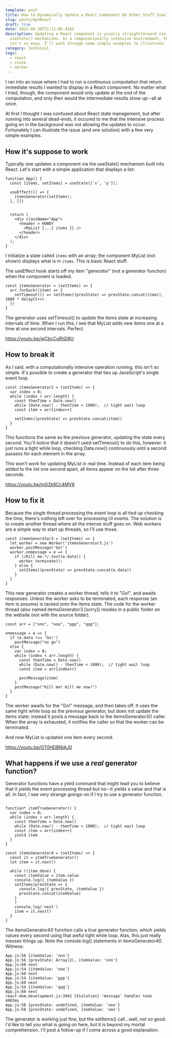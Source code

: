 ```yaml
---
template: post
title: How to Dynamically Update a React Component Do Other Stuff Simultaneously
slug: posts/dynReact
draft: true
date: 2021-09-30T21:11:06.416Z
description: Updating a React component is usually straightforward via
  useState() mechanisms. In a computationally intensive environment, though, it
  isn't so easy. I'll walk through some simple examples to illustrate.
category: Technical
tags:
  - react
  - state
  - worker
---
```

I ran into an issue where I had to run a continuous computation that return immediate results I wanted to display in a React component. No matter what I tried, though, the component would only update at the *end* of the computation, and only then would the intermediate results show up--all at once.

At first I thought I was confused about React state management, but after running into several dead-ends, it occured to me that the intensive process going on in the background was not allowing the updates to occur. Fortunately I can illustrate the issue (and one solution) with a few very simple examples.

## How it's suppose to work

Typically one updates a component via the useState() mechanism built into React. Let's start with a simple application that displays a list:

```
function App() {
  const [items, setItems] = useState(['x', 'y']);

  useEffect(() => {
    itemsGenerator(setItems);
  }, [])


  return (
    <div className="App">
      <header > HOWDY
        <MyList {...{ items }} />
      </header>
    </div>
  );
}
```

I initialize a state called `items` with an array; the component MyList (not shown) displays what is in `items`. This is basic React stuff.

The useEffect hook starts off my item "generator" (not a generator function) when the component is loaded. 

```
const itemsGenerator = (setItems) => {
  arr.forEach((item) => {
    setTimeout(() => setItems((prevState) => prevState.concat(item)), 1000 * delayCt++)
  })
}
```

The generator uses setTimeout() to update the items state at increasing intervals of time. When I run this, I see that MyList adds new items one at a time at one second intervals. Perfect.

<https://youtu.be/wCbcCuRhD8U>

## How to break it

As I said, with a computationally intensive operation running, this isn't so simple. It's possible to create a generator that ties up JavaScript's single event loop.

```
const itemsGenerator2 = (setItems) => {
  var index = 0;
  while (index < arr.length) {
    const thenTime = Date.now()
    while (Date.now() - thenTime < 1000);  // tight wait loop
    const item = arr[index++]

    setItems((prevState) => prevState.concat(item))
  }
}
```

This functions the same as the previous generator, updating the state every second. You'll notice that it doesn't used setTimeout() to do this, however: it just runs a tight while loop, checking Data.now() continuously until a second passess for each element in the array. 

This won't work for updating MyList in real time. Instead of each item being added to the list one second apart, all items appear on the list after three seconds.

<https://youtu.be/mG2k8Cc4MV8>

## How to fix it

Because the single thread processing the event loop is all tied up checking the time, there's nothing left over for processing UI events. The solution is to create another thread where all the intense stuff goes on.  Web workers are a simple way to start up threads, so I'll use those.

```
const itemsGenerator3 = (setItems) => {
  let worker = new Worker('itemsGenerator3.js')
  worker.postMessage('Go!')
  worker.onmessage = e => {
    if (/Kill me.*/.test(e.data)) {
      worker.terminate();
    } else {
      setItems((prevState) => prevState.concat(e.data))
    }
  }
}
```

This new generator creates a worker thread, tells it to "Go!", and awaits responses.  Unless the worker asks to be terminated, each response (an item is assume) is tacked onto the items state. The code for the worker thread (also named itemsGenerator3 \[sorry]) resides in a public folder on the website (not with the source folder).

```
const arr = ["nnn", "ooo", "ppp", "qqq"];

onmessage = e => {
  if (e.data !== 'Go!')
    postMessage("no go")
  else {
    var index = 0;
    while (index < arr.length) {
      const thenTime = Date.now()
      while (Date.now() - thenTime < 1000);  // tight wait loop
      const item = arr[index++]

      postMessage(item)
    }
    postMessage("Kill me! Kill me now!")
  }
}
```

The worker awaits for the "Go!" message, and then takes off. It uses the same tight while loop as the previous generator, but does not update the items state; instead it posts a message back to the itemsGenerator3() caller. When the array is exhausted, it notifies the caller so that the worker can be terminated.

And now MyList is updated one item every second. 

<https://youtu.be/GT0HDBNIAJ0>

## What happens if we use a *real* generator function?

Generator functions have a yield command that might lead you to believe that it yields the event processing thread but no--it yields a value and that is all. In fact, I see very strange goings-on if I try to use a generator function.

```

function* itemTrueGenerator() {
  var index = 0;
  while (index < arr.length) {
    const thenTime = Date.now()
    while (Date.now() - thenTime < 1000);  // tight wait loop
    const item = arr[index++]
    yield item
  }
}

const itemsGenerator4 = (setItems) => {
  const it = itemTrueGenerator()
  let item = it.next()

  while (!item.done) {
    const itemValue = item.value
    console.log({ itemValue })
    setItems(prevState => {
      console.log({ prevState, itemValue })
      prevState.concat(itemValue)
    }
    )
    console.log('next')
    item = it.next()
  }
}
```

The itemsGenerator4() function calls a true generator function, which yields values every second using that awful tight while loop. Alas, this just really messes things up. Note the console.log() statements in itemsGenerator4(). Witness:

```
App.js:56 {itemValue: 'nnn'}
App.js:56 {prevState: Array(2), itemValue: 'nnn'}
App.js:60 next
App.js:54 {itemValue: 'ooo'}
App.js:60 next
App.js:54 {itemValue: 'ppp'}
App.js:60 next
App.js:54 {itemValue: 'qqq'}
App.js:60 next
react-dom.development.js:3942 [Violation] 'message' handler took 4003ms
App.js:56 {prevState: undefined, itemValue: 'ooo'}
App.js:56 {prevState: undefined, itemValue: 'ooo'}
```

The generator is working just fine, but the setItems() call...well, not so good. I'd like to tell you what is going on here, but it is beyond my mortal comprehension. I'll post a follow-up if I come across a good explanation.